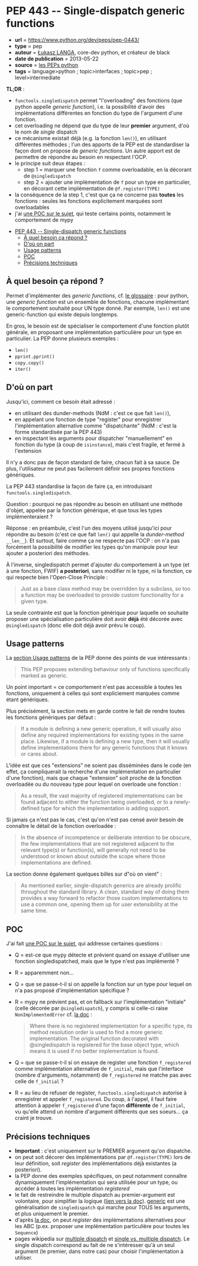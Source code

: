 # PEP 443 -- Single-dispatch generic functions

- **url** = https://www.python.org/dev/peps/pep-0443/
- **type** = pep
- **auteur** = [Łukasz LANGA](https://lukasz.langa.pl/), core-dev python, et créateur de black
- **date de publication** = 2013-05-22
- **source** = [les PEPs python](https://www.python.org/dev/peps/)
- **tags** = language>python ; topic>interfaces ; topic>pep ; level>intermediate

**TL;DR** :
- `functools.singledispatch` permet "l'overloading" des fonctions (que python appelle _generic function_), i.e. la possibilité d'avoir des implémentations différentes en fonction du type de l'argument d'une fonction.
- cet overloading ne dépend que du type de leur **premier** argument, d'où le nom de *single* dispatch
- ce mécanisme existait déjà (e.g. la fonction `len()`), en utilisant différentes méthodes ; l'un des apports de la PEP est de standardiser la façon dont on propose de _generic functions_. Un autre apport est de permettre de répondre au besoin en respectant l'OCP.
- le principe suit deux étapes :
    - step 1 = marquer une fonction `f` comme overloadable, en la décorant de `@singledispatch`
    - step 2 = ajouter une implémentation de `f` pour un type en particulier, en décorant cette implémentation de `@f.register(TYPE)`
- la conséquence de la step 1, c'est que ça ne concerne pas **toutes** les fonctions : seules les fonctions explicitement marquées sont overloadables
- j'ai [une POC sur le sujet](https://github.com/phidra/pocs/blob/fd9f9d9b5321433008b90bf0cc116817f33479c4/python/singledispatch/poc.py), qui teste certains points, notamment le comportement de mypy


* [PEP 443 -- Single-dispatch generic functions](#pep-443----single-dispatch-generic-functions)
   * [À quel besoin ça répond ?](#à-quel-besoin-ça-répond-)
   * [D'où on part](#doù-on-part)
   * [Usage patterns](#usage-patterns)
   * [POC](#poc)
   * [Précisions techniques](#précisions-techniques)

## À quel besoin ça répond ?

Permet d'implémenter des _generic functions_, cf. [le glossaire](https://docs.python.org/3/glossary.html#term-generic-function) : pour python, une _generic function_ est un ensemble de fonctions, chacune implémentant le comportement souhaité pour UN type donné. Par exemple, `len()` est une generic-function qui existe depuis longtemps.

En gros, le besoin est de spécialiser le comportement d'une fonction plutôt générale, en proposant une implémentation particulière pour un type en particulier. La PEP donne plusieurs exemples :

- `len()`
- `pprint.pprint()`
- `copy.copy()`
- `iter()`

## D'où on part

Jusqu'ici, comment ce besoin était adressé :

- en utilisant des dunder-methods (NdM : c'est ce que fait `len()`), 
- en appelant une fonction de type "register" pour enregistrer l'implémentation alternative comme "dispatchante" (NdM : c'est la forme standardisée par la PEP 443)
- en inspectant les arguments pour dispatcher "manuellement" en fonction du type (à coup de `isinstance`), mais c'est fragile, et fermé à l'extension

Il n'y a donc pas de façon standard de faire, chacun fait à sa sauce. De plus, l'utilisateur ne peut pas facilement définir ses propres fonctions génériques.

La PEP 443 standardise la façon de faire ça, en introduisant `functools.singledispatch`.

Question : pourquoi ne pas répondre au besoin en utilisant une méthode d'objet, appelée par la fonction générique, et que tous les types implémenteraient ?

Réponse : en préambule, c'est l'un des moyens utilisé jusqu'ici pour répondre au besoin (c'est ce que fait `len()` qui appelle la _dunder-method_ `__len__`). Et surtout, faire comme ça ne respecte pas l'OCP : on n'a pas forcément la possibilité de modifier les types qu'on manipule pour leur ajouter a posteriori des méthodes.

À l'inverse, singledispatch permet d'ajouter du comportement à un type (et à une fonction, FWIF) **a posteriori**, sans modifier ni le type, ni la fonction, ce qui respecte bien l'Open-Close Principle :

> Just as a base class method may be overridden by a subclass, so too a function may be overloaded to provide custom functionality for a given type.

La seule contrainte est que la fonction générique pour laquelle on souhaite proposer une spécialisation particulière doit avoir **déjà** été décorée avec `@singledispatch` (donc elle doit déjà avoir prévu le coup).

## Usage patterns

La [section Usage patterns](https://www.python.org/dev/peps/pep-0443/#usage-patterns) de la PEP donne des points de vue intéressants :

> This PEP proposes extending behaviour only of functions specifically marked as generic.

Un point important = ce comportement n'est pas accessible à toutes les fonctions, uniquement à celles qui sont expliciement marquées comme étant génériques.

Plus précisément, la section mets en garde contre le fait de rendre toutes les fonctions génériques par défaut :

> If a module is defining a new generic operation, it will usually also define any required implementations for existing types in the same place.
> Likewise, if a module is defining a new type, then it will usually define implementations there for any generic functions that it knows or cares about.

L'idée est que ces "extensions" ne soient pas disséminées dans le code (en effet, ça compliquerait la recherche d'une implémentation en particulier d'une fonction), mais que chaque "extension" soit proche de la fonction overloadée ou du nouveau type pour lequel on overloade une fonction :

>  As a result, the vast majority of registered implementations can be found adjacent to either the function being overloaded, or to a newly-defined type for which the implementation is adding support.

Si jamais ça n'est pas le cas, c'est qu'on n'est pas censé avoir besoin de connaître le détail de la fonction overloadée :

> In the absence of incompetence or deliberate intention to be obscure, the few implementations that are not registered adjacent to the relevant type(s) or function(s), will generally not need to be understood or known about outside the scope where those implementations are defined.

La section donne également quelques billes sur d"où on vient" :

> As mentioned earlier, single-dispatch generics are already prolific throughout the standard library.
> A clean, standard way of doing them provides a way forward to refactor those custom implementations to use a common one, opening them up for user extensibility at the same time.

## POC

J'ai fait [une POC sur le sujet](https://github.com/phidra/pocs/blob/fd9f9d9b5321433008b90bf0cc116817f33479c4/python/singledispatch/poc.py), qui addresse certaines questions :

- Q = est-ce que mypy détecte et prévient quand on essaye d'utiliser une fonction singledispatched, mais que le type n'est pas implémenté ?
- R = apparemment non...
- Q = que se passe-t-il si on appelle la fonction sur un type pour lequel on n'a pas proposé d'implémentation spécifique ?
- R = mypy ne prévient pas, et on fallback sur l'implémentation "initiale" (celle décorée par `@singledispatch`), y compris si celle-ci raise `NonImplementedError` cf. [la doc](https://www.python.org/dev/peps/pep-0443/#user-api) :

    > Where there is no registered implementation for a specific type, its method resolution order is used to find a more generic implementation. The original function decorated with @singledispatch is registered for the base object type, which means it is used if no better implementation is found.
- Q = que se passe-t-il si on essaye de register une fonction `f_registered` comme implémentation alternative de `f_initial`, mais que l'interface (nombre d'arguments, notamment) de `f_registered` ne matche pas avec celle de `f_initial` ?
- R = au lieu de refuser de register, `functools.singledispatch` autorise à enregistrer et appeler `f_registered`. Du coup, à l'appel, il faut faire attention à appeler `f_registered` d'une façon **différente** de `f_initial`, vu qu'elle attend un nombre d'argument différents que ses soeurs... ça craint je trouve.

## Précisions techniques

- **Important** : c'est uniquement sur le PREMIER argument qu'on dispatche.
- on peut soit décorer des implémentations par `@f.register(TYPE)` lors de leur définition, soit _register_ des implémentations déjà existantes (a posteriori).
- la PEP donne des exemples spécifiques, on peut notamment connaître dynamiquement l'implémentation qui sera utilisée pour un type, ou accéder à toutes les implémentation _registered_
- le fait de restreindre le multiple dispatch au premier-argument est volontaire, pour simplifier la logique ([lien vers la doc](https://www.python.org/dev/peps/pep-0443/#alternative-approaches)). [generic](https://pypi.org/project/generic/) est une généralisation de `singledispatch` qui marche pour TOUS les arguments, et plus uniquement le premier.
- d'après [la doc](https://www.python.org/dev/peps/pep-0443/#abstract-base-classes), on peut _register_ des implémentations alternatives pour les ABC (p.ex. proposer une implémentation particulière pour toutes les `Sequence`)
- pages wikipedia sur [multiple dispatch](https://en.wikipedia.org/wiki/Multiple_dispatch) et [single vs. multiple dispatch](https://en.wikipedia.org/wiki/Dynamic_dispatch#Single_and_multiple_dispatch). Le single dispatch correspond au fait de ne s'intéresser qu'à un seul argument (le premier, dans notre cas) pour choisir l'implémentation à utiliser.
